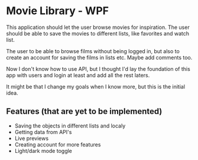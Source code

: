 
# Movie Library - WPF

This application should let the user browse movies for inspiration. The user should be able to save the movies to different lists, like favorites and watch list.

The user to be able to browse films without being logged in, but also to create an account for saving the films in lists etc. Maybe add comments too. 

Now I don't know how to use API, but I thought I'd lay the foundation of this app with users and login at least and add all the rest laters.  

It might be that I change my goals when I know more, but this is the initial idea.



## Features (that are yet to be implemented)

- Saving the objects in different lists and localy
- Getting data from API's
- Live previews
- Creating account for more features
- Light/dark mode toggle
